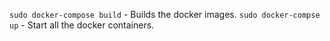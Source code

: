 `sudo docker-compose build` - Builds the docker images.
`sudo docker-compse up` - Start all the docker containers.